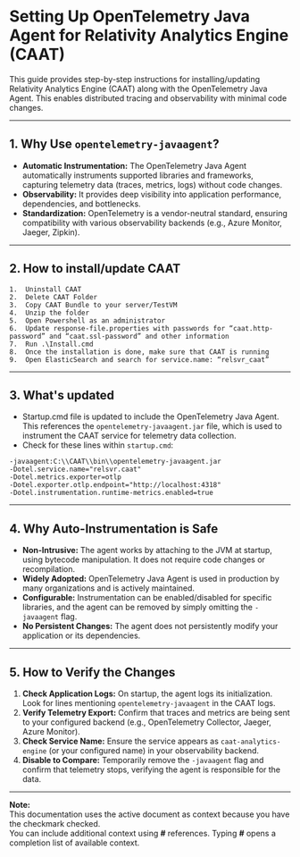 # Setting Up OpenTelemetry Java Agent for Relativity Analytics Engine (CAAT)

This guide provides step-by-step instructions for installing/updating Relativity Analytics Engine (CAAT) along with the OpenTelemetry Java Agent. This enables distributed tracing and observability with minimal code changes.

---

## 1. Why Use `opentelemetry-javaagent`?

- **Automatic Instrumentation:** The OpenTelemetry Java Agent automatically instruments supported libraries and frameworks, capturing telemetry data (traces, metrics, logs) without code changes.
- **Observability:** It provides deep visibility into application performance, dependencies, and bottlenecks.
- **Standardization:** OpenTelemetry is a vendor-neutral standard, ensuring compatibility with various observability backends (e.g., Azure Monitor, Jaeger, Zipkin).

---

## 2. How to install/update CAAT

    1.  Uninstall CAAT 
    2.  Delete CAAT Folder
    3.  Copy CAAT Bundle to your server/TestVM
    4.  Unzip the folder
    5.  Open Powershell as an administrator
    6.  Update response-file.properties with passwords for “caat.http-password” and “caat.ssl-password” and other information
    7.  Run .\Install.cmd
    8.  Once the installation is done, make sure that CAAT is running
    9.  Open ElasticSearch and search for service.name: “relsvr_caat”


---

## 3. What's updated

- Startup.cmd file is updated to include the OpenTelemetry Java Agent. This references the `opentelemetry-javaagent.jar` file, which is used to instrument the CAAT service for telemetry data collection.
- Check for these lines within `startup.cmd`:
```
-javaagent:C:\\CAAT\\bin\\opentelemetry-javaagent.jar 
-Dotel.service.name="relsvr.caat" 
-Dotel.metrics.exporter=otlp 
-Dotel.exporter.otlp.endpoint="http://localhost:4318" 
-Dotel.instrumentation.runtime-metrics.enabled=true
```
---

## 4. Why Auto-Instrumentation is Safe

- **Non-Intrusive:** The agent works by attaching to the JVM at startup, using bytecode manipulation. It does not require code changes or recompilation.
- **Widely Adopted:** OpenTelemetry Java Agent is used in production by many organizations and is actively maintained.
- **Configurable:** Instrumentation can be enabled/disabled for specific libraries, and the agent can be removed by simply omitting the `-javaagent` flag.
- **No Persistent Changes:** The agent does not persistently modify your application or its dependencies.

---

## 5. How to Verify the Changes

1. **Check Application Logs:** On startup, the agent logs its initialization. Look for lines mentioning `opentelemetry-javaagent` in the CAAT logs.
2. **Verify Telemetry Export:** Confirm that traces and metrics are being sent to your configured backend (e.g., OpenTelemetry Collector, Jaeger, Azure Monitor).
3. **Check Service Name:** Ensure the service appears as `caat-analytics-engine` (or your configured name) in your observability backend.
4. **Disable to Compare:** Temporarily remove the `-javaagent` flag and confirm that telemetry stops, verifying the agent is responsible for the data.

---

**Note:**  
This documentation uses the active document as context because you have the checkmark checked.  
You can include additional context using **#** references. Typing **#** opens a completion list of available context.
